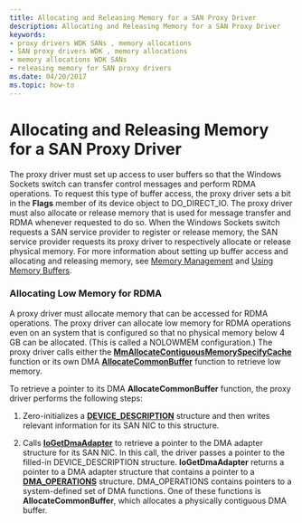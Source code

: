 ```yaml
---
title: Allocating and Releasing Memory for a SAN Proxy Driver
description: Allocating and Releasing Memory for a SAN Proxy Driver
keywords:
- proxy drivers WDK SANs , memory allocations
- SAN proxy drivers WDK , memory allocations
- memory allocations WDK SANs
- releasing memory for SAN proxy drivers
ms.date: 04/20/2017
ms.topic: how-to
---
```


# Allocating and Releasing Memory for a SAN Proxy Driver





The proxy driver must set up access to user buffers so that the Windows Sockets switch can transfer control messages and perform RDMA operations. To request this type of buffer access, the proxy driver sets a bit in the **Flags** member of its device object to DO\_DIRECT\_IO. The proxy driver must also allocate or release memory that is used for message transfer and RDMA whenever requested to do so. When the Windows Sockets switch requests a SAN service provider to register or release memory, the SAN service provider requests its proxy driver to respectively allocate or release physical memory. For more information about setting up buffer access and allocating and releasing memory, see [Memory Management](../kernel/managing-memory-for-drivers.md) and [Using Memory Buffers](/windows-hardware/drivers/wdf/using-memory-buffers).

### Allocating Low Memory for RDMA

A proxy driver must allocate memory that can be accessed for RDMA operations. The proxy driver can allocate low memory for RDMA operations even on an system that is configured so that no physical memory below 4 GB can be allocated. (This is called a NOLOWMEM configuration.) The proxy driver calls either the [**MmAllocateContiguousMemorySpecifyCache**](/windows-hardware/drivers/ddi/wdm/nf-wdm-mmallocatecontiguousmemoryspecifycache) function or its own DMA [**AllocateCommonBuffer**](/windows-hardware/drivers/ddi/wdm/nc-wdm-pallocate_common_buffer) function to retrieve low memory.

To retrieve a pointer to its DMA **AllocateCommonBuffer** function, the proxy driver performs the following steps:

1.  Zero-initializes a [**DEVICE\_DESCRIPTION**](/windows-hardware/drivers/ddi/wdm/ns-wdm-_device_description) structure and then writes relevant information for its SAN NIC to this structure.

2.  Calls [**IoGetDmaAdapter**](/windows-hardware/drivers/ddi/wdm/nf-wdm-iogetdmaadapter) to retrieve a pointer to the DMA adapter structure for its SAN NIC. In this call, the driver passes a pointer to the filled-in DEVICE\_DESCRIPTION structure. **IoGetDmaAdapter** returns a pointer to a DMA adapter structure that contains a pointer to a [**DMA\_OPERATIONS**](/windows-hardware/drivers/ddi/wdm/ns-wdm-_dma_operations) structure. DMA\_OPERATIONS contains pointers to a system-defined set of DMA functions. One of these functions is **AllocateCommonBuffer**, which allocates a physically contiguous DMA buffer.

 

